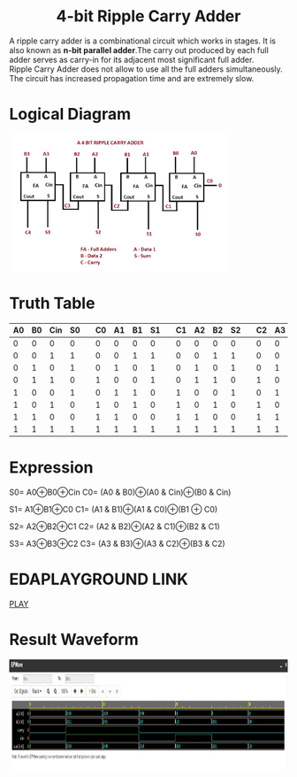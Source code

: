 <h1 align="center"><b>4-bit Ripple Carry Adder</b></h1>

<p>A ripple carry adder is a combinational circuit which works in stages. It is also known as <b>n-bit parallel adder</b>.The carry out produced by each full adder serves as carry-in for its adjacent most significant full adder.<br>
Ripple Carry Adder does not allow to use all the full adders simultaneously.
The circuit has increased propagation time and are extremely slow.</p>

# Logical Diagram 
<img src="BLOCK.jpg" alt="Block Diagram" align="center" style="height: 250px; width: 400px" />

# Truth Table 
| A0 	| B0 	| Cin 	| S0 	|   	| C0 	| A1 	| B1 	| S1 	|   	| C1 	| A2 	| B2 	| S2 	|   	| C2 	| A3 	| B3 	| S3 	| C3 	|
|----	|----	|-----	|----	|---	|----	|----	|----	|----	|---	|----	|----	|----	|----	|---	|----	|----	|----	|----	|----	|
| 0  	| 0  	| 0   	| 0  	|   	| 0  	| 0  	| 0  	| 0  	|   	| 0  	| 0  	| 0  	| 0  	|   	| 0  	| 0  	| 0  	| 0  	| 0  	|
| 0  	| 0  	| 1   	| 1  	|   	| 0  	| 0  	| 1  	| 1  	|   	| 0  	| 0  	| 1  	| 1  	|   	| 0  	| 0  	| 1  	| 1  	| 0  	|
| 0  	| 1  	| 0   	| 1  	|   	| 0  	| 1  	| 0  	| 1  	|   	| 0  	| 1  	| 0  	| 1  	|   	| 0  	| 1  	| 0  	| 1  	| 0  	|
| 0  	| 1  	| 1   	| 0  	|   	| 1  	| 0  	| 0  	| 1  	|   	| 0  	| 1  	| 1  	| 0  	|   	| 1  	| 0  	| 0  	| 1  	| 0  	|
| 1  	| 0  	| 0   	| 1  	|   	| 0  	| 1  	| 1  	| 0  	|   	| 1  	| 0  	| 0  	| 1  	|   	| 0  	| 1  	| 1  	| 0  	| 1  	|
| 1  	| 0  	| 1   	| 0  	|   	| 1  	| 0  	| 1  	| 0  	|   	| 1  	| 0  	| 1  	| 0  	|   	| 1  	| 0  	| 1  	| 0  	| 1  	|
| 1  	| 1  	| 0   	| 0  	|   	| 1  	| 1  	| 0  	| 0  	|   	| 1  	| 1  	| 0  	| 0  	|   	| 1  	| 1  	| 0  	| 0  	| 1  	|
| 1  	| 1  	| 1   	| 1  	|   	| 1  	| 1  	| 1  	| 1  	|   	| 1  	| 1  	| 1  	| 1  	|   	| 1  	| 1  	| 1  	| 1  	| 1  	|

# Expression

S0= A0⊕B0⊕Cin
C0= (A0 & B0)⊕(A0 & Cin)⊕(B0 & Cin)

S1= A1⊕B1⊕C0
C1= (A1 & B1)⊕(A1 & C0)⊕(B1 ⊕ C0)

S2= A2⊕B2⊕C1
C2= (A2 & B2)⊕(A2 & C1)⊕(B2 & C1)

S3= A3⊕B3⊕C2
C3= (A3 & B3)⊕(A3 & C2)⊕(B3 & C2)


# EDAPLAYGROUND LINK
[PLAY](https://edaplayground.com/x/NTFS)

# Result Waveform 
<img src="EP_WAVE_RP_CARRY_ADDER.jpg" alt="Waveform" style="height: 200px; width:fill"/>


